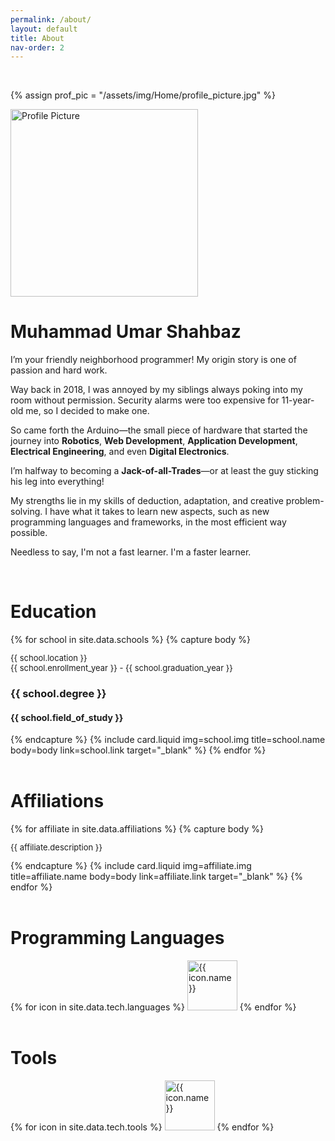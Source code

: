 ```yaml
---
permalink: /about/
layout: default
title: About
nav-order: 2
---
```


<br class="spacer">

{% assign prof_pic = "/assets/img/Home/profile_picture.jpg" %}
<div class="center-element">
<img src="{{ prof_pic | split: '.' | first | relative_url }}-480.webp" width="300px" height="300px" loading="eager" class="circle" alt="Profile Picture" onerror="this.onerror=null; this.src='{{ prof_pic | relative_url }}';" >
</div>


<h1 class="heading center-text uppercase">Muhammad Umar Shahbaz</h1>

I’m your friendly neighborhood programmer! My origin story is one of passion and hard work.

Way back in 2018, I was annoyed by my siblings always poking into my room without permission. Security alarms were too expensive for 11-year-old me, so I decided to make one.

So came forth the Arduino—the small piece of hardware that started the journey into **Robotics**, **Web Development**, **Application Development**, **Electrical Engineering**, and even **Digital Electronics**.

I’m halfway to becoming a **Jack-of-all-Trades**—or at least the guy sticking his leg into everything!

My strengths lie in my skills of deduction, adaptation, and creative problem-solving. I have what it takes to learn new aspects, such as new programming languages and frameworks, in the most efficient way possible.

Needless to say, I'm not a fast learner. I'm a faster learner.

<br class="spacer">

<h1 class="heading uppercase">Education</h1>
<div class="card-container">
    {% for school in site.data.schools %}
        {%  capture body %}
            <p style="font-size: small;">{{ school.location }}<br>{{ school.enrollment_year }} - {{ school.graduation_year }}</p>
            <h3>{{ school.degree }}</h3>
            <h4>{{ school.field_of_study }}</h4>
        {% endcapture %}
        {%  include card.liquid img=school.img title=school.name body=body link=school.link target="_blank" %}
    {% endfor %}
</div>

<br class="spacer">

<h1 class="heading right-text uppercase">Affiliations</h1>
<div class="card-container">
    {% for affiliate in site.data.affiliations %}
        {%  capture body %}
            <p style="font-size: small;">{{ affiliate.description }}</p>
        {% endcapture %}
        {%  include card.liquid img=affiliate.img title=affiliate.name body=body link=affiliate.link target="_blank" %}
    {% endfor %}
</div>

<br class="spacer">

<h1 class="heading uppercase">Programming Languages</h1>
<div class="center-element row p-margins icons">
    {% for icon in site.data.tech.languages %}
        <img style="width: 80px; height: 80px" src="{{ icon.path }}" alt="{{ icon.name }}" class="icon no-shadow no-padding" title="{{ icon.name }}" loading="lazy">
    {% endfor %}
</div>

<br class="spacer">

<h1 class="heading uppercase right-text">Tools</h1>
<div class="center-element row p-margins icons">
    {% for icon in site.data.tech.tools %}
        <img style="width: 80px; height: 80px" src="{{ icon.path }}" alt="{{ icon.name }}" class="icon no-shadow no-padding" title="{{ icon.name }}" loading="lazy">
    {% endfor %}
</div>

<br class="spacer">
